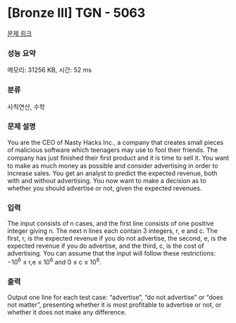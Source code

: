 # [Bronze III] TGN - 5063 

[문제 링크](https://www.acmicpc.net/problem/5063) 

### 성능 요약

메모리: 31256 KB, 시간: 52 ms

### 분류

사칙연산, 수학

### 문제 설명

<p>You are the CEO of Nasty Hacks Inc., a company that creates small pieces of malicious software which teenagers may use to fool their friends. The company has just ﬁnished their first product and it is time to sell it. You want to make as much money as possible and consider advertising in order to increase sales. You get an analyst to predict the expected revenue, both with and without advertising. You now want to make a decision as to whether you should advertise or not, given the expected revenues.</p>

### 입력 

 <p>The input consists of n cases, and the first line consists of one positive integer giving n. The next n lines each contain 3 integers, r, e and c. The first, r, is the expected revenue if you do not advertise, the second, e, is the expected revenue if you do advertise, and the third, c, is the cost of advertising. You can assume that the input will follow these restrictions: −10<sup>6</sup> ≤ r,e ≤ 10<sup>6</sup> and 0 ≤ c ≤ 10<sup>6</sup>.</p>

### 출력 

 <p>Output one line for each test case: “advertise”, “do not advertise” or “does not matter”, presenting whether it is most profitable to advertise or not, or whether it does not make any difference.</p>

